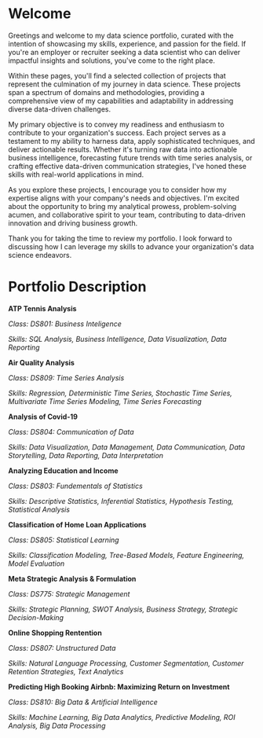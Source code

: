 # Welcome

Greetings and welcome to my data science portfolio, curated with the intention of showcasing my skills, experience, and passion for the field. If you're an employer or recruiter seeking a data scientist who can deliver impactful insights and solutions, you've come to the right place.

Within these pages, you'll find a selected collection of projects that represent the culmination of my journey in data science. These projects span a spectrum of domains and methodologies, providing a comprehensive view of my capabilities and adaptability in addressing diverse data-driven challenges.

My primary objective is to convey my readiness and enthusiasm to contribute to your organization's success. Each project serves as a testament to my ability to harness data, apply sophisticated techniques, and deliver actionable results. Whether it's turning raw data into actionable business intelligence, forecasting future trends with time series analysis, or crafting effective data-driven communication strategies, I've honed these skills with real-world applications in mind.

As you explore these projects, I encourage you to consider how my expertise aligns with your company's needs and objectives. I'm excited about the opportunity to bring my analytical prowess, problem-solving acumen, and collaborative spirit to your team, contributing to data-driven innovation and driving business growth.

Thank you for taking the time to review my portfolio. I look forward to discussing how I can leverage my skills to advance your organization's data science endeavors.

# Portfolio Description

**ATP Tennis Analysis**

  *Class: DS801: Business Inteligence*
  
  *Skills: SQL Analysis, Business Intelligence, Data Visualization, Data Reporting*

**Air Quality Analysis**

 *Class: DS809: Time Series Analysis*
 
 *Skills: Regression, Deterministic Time Series, Stochastic Time Series, Multivariate Time Series Modeling, Time Series Forecasting*


**Analysis of Covid-19**

  *Class: DS804: Communication of Data*
  
  *Skills: Data Visualization, Data Management, Data Communication, Data Storytelling, Data Reporting, Data Interpretation*


**Analyzing Education and Income**

  *Class: DS803: Fundementals of Statistics*
  
  *Skills: Descriptive Statistics, Inferential Statistics, Hypothesis Testing, Statistical Analysis*


**Classification of Home Loan Applications**

  *Class: DS805: Statistical Learning*
  
  *Skills: Classification Modeling, Tree-Based Models, Feature Engineering, Model Evaluation*


**Meta Strategic Analysis & Formulation**

  *Class: DS775: Strategic Management*
  
  *Skills: Strategic Planning, SWOT Analysis, Business Strategy, Strategic Decision-Making*


**Online Shopping Rentention**

  *Class: DS807: Unstructured Data*
  
  *Skills: Natural Language Processing, Customer Segmentation, Customer Retention Strategies, Text Analytics*


**Predicting High Booking Airbnb: Maximizing Return on Investment**

  *Class: DS810: Big Data & Artificial Intelligence*
  
  *Skills: Machine Learning, Big Data Analytics, Predictive Modeling, ROI Analysis, Big Data Processing*
